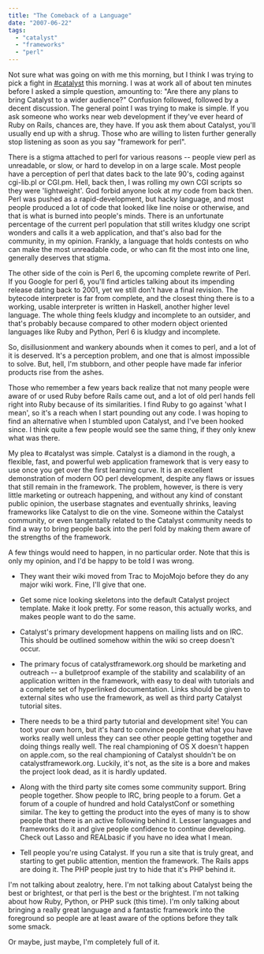 ```yaml
---
title: "The Comeback of a Language"
date: "2007-06-22"
tags: 
  - "catalyst"
  - "frameworks"
  - "perl"
---
```


Not sure what was going on with me this morning, but I think I was trying to pick a fight in [#catalyst](irc://irc.perl.org/catalyst) this morning. I was at work all of about ten minutes before I asked a simple question, amounting to: "Are there any plans to bring Catalyst to a wider audience?" Confusion followed, followed by a decent discussion. The general point I was trying to make is simple. If you ask someone who works near web development if they've ever heard of Ruby on Rails, chances are, they have. If you ask them about Catalyst, you'll usually end up with a shrug. Those who are willing to listen further generally stop listening as soon as you say "framework for perl".  
  
There is a stigma attached to perl for various reasons -- people view perl as unreadable, or slow, or hard to develop in on a large scale. Most people have a perception of perl that dates back to the late 90's, coding against cgi-lib.pl or CGI.pm. Hell, back then, I was rolling my own CGI scripts so they were 'lightweight'. God forbid anyone look at _my_ code from back then. Perl was pushed as a rapid-development, but hacky language, and most people produced a lot of code that looked like line noise or otherwise, and that is what is burned into people's minds. There is an unfortunate percentage of the current perl population that still writes kludgy one script wonders and calls it a web application, and that's also bad for the community, in my opinion. Frankly, a language that holds contests on who can make the most unreadable code, or who can fit the most into one line, generally deserves that stigma.  
  
The other side of the coin is Perl 6, the upcoming complete rewrite of Perl. If you Google for perl 6, you'll find articles talking about its impending release dating back to 2001, yet we still don't have a final revision. The bytecode interpreter is far from complete, and the closest thing there is to a working, usable interpreter is written in Haskell, another higher level language. The whole thing feels kludgy and incomplete to an outsider, and that's probably because compared to other modern object oriented languages like Ruby and Python, Perl 6 is kludgy and incomplete.  
  
So, disillusionment and wankery abounds when it comes to perl, and a lot of it is deserved. It's a perception problem, and one that is almost impossible to solve. But, hell, I'm stubborn, and other people have made far inferior products rise from the ashes.  
  
Those who remember a few years back realize that not many people were aware of or used Ruby before Rails came out, and a lot of old perl hands fell right into Ruby because of its similarities. I find Ruby to go against 'what I mean', so it's a reach when I start pounding out any code. I was hoping to find an alternative when I stumbled upon Catalyst, and I've been hooked since. I think quite a few people would see the same thing, if they only knew what was there.  
  
My plea to #catalyst was simple. Catalyst is a diamond in the rough, a flexible, fast, and powerful web application framework that is very easy to use once you get over the first learning curve. It is an excellent demonstration of modern OO perl development, despite any flaws or issues that still remain in the framework. The problem, however, is there is very little marketing or outreach happening, and without any kind of constant public opinion, the userbase stagnates and eventually shrinks, leaving frameworks like Catalyst to die on the vine. Someone within the Catalyst community, or even tangentally related to the Catalyst community needs to find a way to bring people back into the perl fold by making them aware of the strengths of the framework.  
  
A few things would need to happen, in no particular order. Note that this is only my opinion, and I'd be happy to be told I was wrong.  

  
- They want their wiki moved from Trac to MojoMojo before they do any major wiki work. Fine, I'll give that one.
  
- Get some nice looking skeletons into the default Catalyst project template. Make it look pretty. For some reason, this actually works, and makes people want to do the same.
  
- Catalyst's primary development happens on mailing lists and on IRC. This should be outlined somehow within the wiki so creep doesn't occur.
  
- The primary focus of catalystframework.org should be marketing and outreach -- a bulletproof example of the stability and scalability of an application written in the framework, with easy to deal with tutorials and a complete set of hyperlinked documentation. Links should be given to external sites who use the framework, as well as third party Catalyst tutorial sites.
  
- There needs to be a third party tutorial and development site! You can toot your own horn, but it's hard to convince people that what you have works really well unless they can see other people getting together and doing things really well. The real championing of OS X doesn't happen on apple.com, so the real championing of Catalyst shouldn't be on catalystframework.org. Luckily, it's not, as the site is a bore and makes the project look dead, as it is hardly updated.
  
- Along with the third party site comes some community support. Bring people together. Show people to IRC, bring people to a forum. Get a forum of a couple of hundred and hold CatalystConf or something similar. The key to getting the product into the eyes of many is to show people that there is an active following behind it. Lesser languages and frameworks do it and give people confidence to continue developing. Check out Lasso and REALbasic if you have no idea what I mean.
  
- Tell people you're using Catalyst. If you run a site that is truly great, and starting to get public attention, mention the framework. The Rails apps are doing it. The PHP people just try to hide that it's PHP behind it.
  

  
  
I'm not talking about zealotry, here. I'm not talking about Catalyst being the best or brightest, or that perl is the best or the brightest. I'm not talking about how Ruby, Python, or PHP suck (this time). I'm only talking about bringing a really great language and a fantastic framework into the foreground so people are at least aware of the options before they talk some smack.  
  
Or maybe, just maybe, I'm completely full of it.
